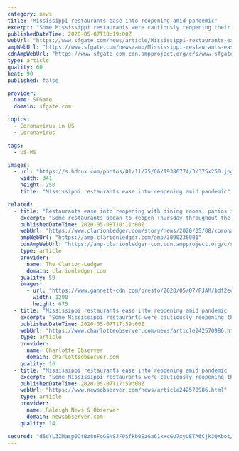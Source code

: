 ```yaml
---
category: news
title: "Mississippi restaurants ease into reopening amid pandemic"
excerpt: "Some Mississippi restaurants were cautiously reopening their dining rooms and patios Thursday as Gov. Tate Reeves eased restrictions he imposed weeks ago to try to slow the spread of the new coronavirus."
publishedDateTime: 2020-05-07T18:19:00Z
webUrl: "https://www.sfgate.com/news/article/Mississippi-restaurants-ease-into-reopening-amid-15254242.php"
ampWebUrl: "https://www.sfgate.com/news/amp/Mississippi-restaurants-ease-into-reopening-amid-15254242.php"
cdnAmpWebUrl: "https://www-sfgate-com.cdn.ampproject.org/c/s/www.sfgate.com/news/amp/Mississippi-restaurants-ease-into-reopening-amid-15254242.php"
type: article
quality: 60
heat: 90
published: false

provider:
  name: SFGate
  domain: sfgate.com

topics:
  - Coronavirus in US
  - Coronavirus

tags:
  - US-MS

images:
  - url: "https://s.hdnux.com/photos/01/11/75/06/19386774/3/375x250.jpg"
    width: 341
    height: 250
    title: "Mississippi restaurants ease into reopening amid pandemic"

related:
  - title: "Restaurants ease into reopening with dining rooms, patios in Mississippi"
    excerpt: "Some restaurants began to reopen Thursday throughout the state while others maintained curbside or delivery-only services."
    publishedDateTime: 2020-05-08T10:11:00Z
    webUrl: "https://www.clarionledger.com/story/news/2020/05/08/coronavirus-restaurants-reopen-parts-mississippi/3090236001/"
    ampWebUrl: "https://amp.clarionledger.com/amp/3090236001"
    cdnAmpWebUrl: "https://amp-clarionledger-com.cdn.ampproject.org/c/s/amp.clarionledger.com/amp/3090236001"
    type: article
    provider:
      name: The Clarion-Ledger
      domain: clarionledger.com
    quality: 59
    images:
      - url: "https://www.gannett-cdn.com/presto/2020/05/07/PJAM/bdf2ec77-aab1-49b4-baa5-02b8a3d12d85-restaurants._coronavirus_1.jpg?auto=webp&crop=3998,2249,x0,y123&format=pjpg&width=1200"
        width: 1200
        height: 675
  - title: "Mississippi restaurants ease into reopening amid pandemic | Charlotte Observer"
    excerpt: "Some Mississippi restaurants were cautiously reopening their dining rooms and patios Thursday as Gov. Tate Reeves eased restrictions he imposed weeks ago to try to slow the spread of the new coronavirus."
    publishedDateTime: 2020-05-07T17:59:00Z
    webUrl: "https://www.charlotteobserver.com/news/article242570986.html"
    type: article
    provider:
      name: Charlotte Observer
      domain: charlotteobserver.com
    quality: 16
  - title: "Mississippi restaurants ease into reopening amid pandemic | Raleigh News & Observer"
    excerpt: "Some Mississippi restaurants were cautiously reopening their dining rooms and patios Thursday as Gov. Tate Reeves eased restrictions he imposed weeks ago to try to slow the spread of the new coronavirus."
    publishedDateTime: 2020-05-07T17:59:00Z
    webUrl: "https://www.newsobserver.com/news/article242570986.html"
    type: article
    provider:
      name: Raleigh News & Observer
      domain: newsobserver.com
    quality: 14

secured: "d5dYL3ZMasp0OtBz8nFoGENSJF0Sfkb0EzGa61x+cGU7xyUETA6Cjk3QXbot/5PG9ppAbbDp8WOWUFcetF3la/kaO94VAEkbdGdi4PJaO6i6gBuA+rxPGVOwlkc0x6dwdTKe/GHwJq8VdN9THofCAEipVBDaVPq3eg4dOfn7K4NyzzvdblRbEWJIcUReJ6w8ppO2QwUgla2YfF2OtScHf2UfJnHV0H3KUy8KJMWaNprLrHvNGP12dP+K2bBerf1UiP4hwKChJZa4h5wdZm45MMiMNASsReGCYpyPoRu6mvxK6aq0n6C2Mt8Jidgzex33Shq0uMuOHYQfsdSDEqKV+EMgt7a0XMCqFCOo89rlY0mSyoZhzp9rvx9XopTb/AM469BjkGqvKud5utgwwzKlx92M0CVAAwcXhjRdsafeHYLekBMVa118Nrx94e3Fn0H/ppPyYE73DHbvBaSjsyjF83SNv+Y7R0KtMY9dE2ElPok=;DQJTtf8RDnQFdIVF2de7zA=="
---
```


